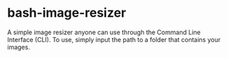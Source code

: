 # bash-image-resizer

A simple image resizer anyone can use through the Command Line Interface (CLI). To use, simply input the path to a folder that contains your images. 
